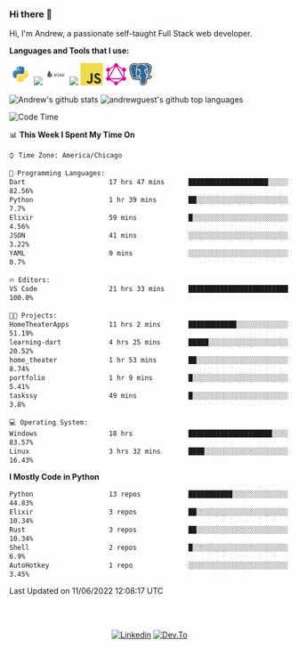 ### Hi there 👋

Hi, I'm Andrew, a passionate self-taught Full Stack web developer.

**Languages and Tools that I use:**  

<code><img height="40" src="https://raw.githubusercontent.com/github/explore/80688e429a7d4ef2fca1e82350fe8e3517d3494d/topics/python/python.png"></code>
<code><img height="40" src="https://fastapi.tiangolo.com/img/logo-margin/logo-teal.png"></code>
<code><img height="40" src="https://raw.githubusercontent.com/github/explore/d106aa3f6fa091ab80ab5c8cf0d931baff3caaea/topics/elixir/elixir.png"></code>
<code><img height="40" src="https://img.stackshare.io/service/3262/-s9uoLIN.png"></code>
<code><img height="40" src="https://raw.githubusercontent.com/github/explore/80688e429a7d4ef2fca1e82350fe8e3517d3494d/topics/javascript/javascript.png"></code>
<code><img height="40" src="https://raw.githubusercontent.com/github/explore/5c058a388828bb5fde0bcafd4bc867b5bb3f26f3/topics/graphql/graphql.png"></code>
<code><img height="40" src="https://raw.githubusercontent.com/github/explore/80688e429a7d4ef2fca1e82350fe8e3517d3494d/topics/postgresql/postgresql.png"></code>

![Andrew's github stats](https://github-readme-stats.vercel.app/api?username=andrewguest&show_icons=true&theme=vue-dark&count_private=true)
<img height="180em" src="https://github-readme-stats.vercel.app/api/top-langs/?username=andrewguest&theme=vue-dark&layout=compact" alt="andrewguest's github top languages" />

<!--START_SECTION:waka-->
![Code Time](http://img.shields.io/badge/Code%20Time-1%2C144%20hrs%2044%20mins-blue)

📊 **This Week I Spent My Time On** 

```text
⌚︎ Time Zone: America/Chicago

💬 Programming Languages: 
Dart                     17 hrs 47 mins      ████████████████████░░░░░   82.56% 
Python                   1 hr 39 mins        ██░░░░░░░░░░░░░░░░░░░░░░░   7.7% 
Elixir                   59 mins             █░░░░░░░░░░░░░░░░░░░░░░░░   4.56% 
JSON                     41 mins             ░░░░░░░░░░░░░░░░░░░░░░░░░   3.22% 
YAML                     9 mins              ░░░░░░░░░░░░░░░░░░░░░░░░░   0.7%

🔥 Editors: 
VS Code                  21 hrs 33 mins      █████████████████████████   100.0%

🐱‍💻 Projects: 
HomeTheaterApps          11 hrs 2 mins       ████████████░░░░░░░░░░░░░   51.19% 
learning-dart            4 hrs 25 mins       █████░░░░░░░░░░░░░░░░░░░░   20.52% 
home_theater             1 hr 53 mins        ██░░░░░░░░░░░░░░░░░░░░░░░   8.74% 
portfolio                1 hr 9 mins         █░░░░░░░░░░░░░░░░░░░░░░░░   5.41% 
taskssy                  49 mins             █░░░░░░░░░░░░░░░░░░░░░░░░   3.8%

💻 Operating System: 
Windows                  18 hrs              █████████████████████░░░░   83.57% 
Linux                    3 hrs 32 mins       ████░░░░░░░░░░░░░░░░░░░░░   16.43%

```

**I Mostly Code in Python** 

```text
Python                   13 repos            ███████████░░░░░░░░░░░░░░   44.83% 
Elixir                   3 repos             ██░░░░░░░░░░░░░░░░░░░░░░░   10.34% 
Rust                     3 repos             ██░░░░░░░░░░░░░░░░░░░░░░░   10.34% 
Shell                    2 repos             █░░░░░░░░░░░░░░░░░░░░░░░░   6.9% 
AutoHotkey               1 repo              ░░░░░░░░░░░░░░░░░░░░░░░░░   3.45%

```



 Last Updated on 11/06/2022 12:08:17 UTC
<!--END_SECTION:waka-->

<br><br>
<p align="center">
   <a href="https://www.linkedin.com/in/andrew-guest-a891759a" target="_blank"><img src="https://img.shields.io/badge/LinkedIn-0077B5?style=for-the-badge&logo=linkedin&logoColor=white" alt="Linkedin"></a>
  <a href="https://dev.to/aguest" target="_blank"><img src="https://img.shields.io/badge/Dev.to-0A0A0A?style=for-the-badge&logo=dev%2Eto&logoColor=white" alt="Dev.To"></a>
</p>
